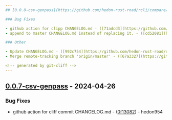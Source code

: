 ```yaml
---
## [0.0.8-csv-genpass](https://github.com/hedon-rust-road/rcli/compare/v0.0.7-csv-genpass..v0.0.8-csv-genpass) - 2024-04-26

### Bug Fixes

- github action for clipp CHANGELOG.md - ([71adcd3](https://github.com/hedon-rust-road/rcli/commit/71adcd3984aa3a06736961bbc1b7573613581ed5)) - hedon954
- append to master CHANGELOG.md instead of replacing it. - ([cd52081](https://github.com/hedon-rust-road/rcli/commit/cd520811880b4fc17f5ce14703abced26cfee491)) - hedon954

### Other

- Update CHANGELOG.md - ([992c754](https://github.com/hedon-rust-road/rcli/commit/992c754b7d5bc6df0f2c3cb3e6c53f11487fd096)) - GitHub Actions
- Merge remote-tracking branch 'origin/master' - ([67a3327](https://github.com/hedon-rust-road/rcli/commit/67a33278c61f19c52a1ff660e7ea739c86ccc543)) - hedon954

<!-- generated by git-cliff -->
---
```


## [0.0.7-csv-genpass](https://github.com/hedon-rust-road/rcli/compare/v0.0.6-csv-genpass..v0.0.7-csv-genpass) - 2024-04-26

### Bug Fixes

- github action for cliff commit CHANGELOG.md - ([0f13082](https://github.com/hedon-rust-road/rcli/commit/0f1308243c77b2573bdd786a0c8ecebd2987a87d)) - hedon954

<!-- generated by git-cliff -->
